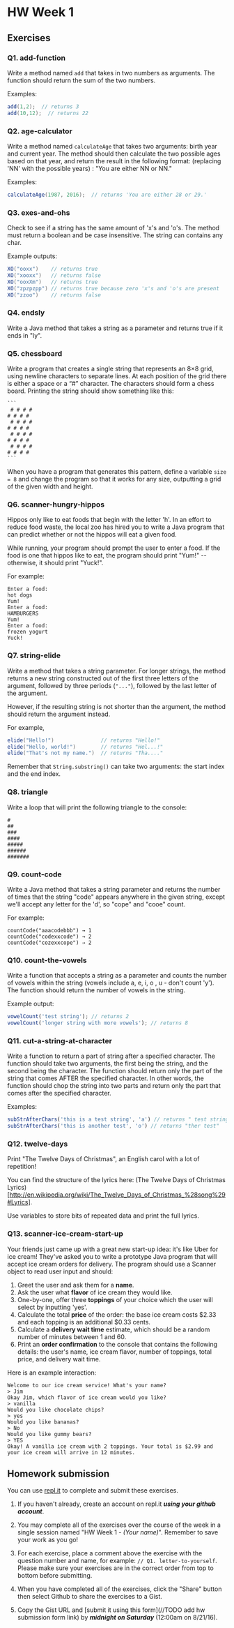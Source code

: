 # HW Week 1

## Exercises

<!-- @acxbank add-function -->
### Q1. add-function

Write a method named `add` that takes in two numbers as arguments. The function should return the sum of the two numbers.

Examples:
```java
add(1,2);  // returns 3
add(10,12);  // returns 22
```
<!-- end @acxbank -->

<!-- @acxbank age-calculator -->
### Q2. age-calculator

Write a method named `calculateAge` that takes two arguments: birth year and current year. The method should then calculate the two possible ages based on that year, and return the result in the following format: (replacing 'NN' with the possible years) : "You are either NN or NN."

Examples:

```java
calculateAge(1987, 2016);  // returns 'You are either 28 or 29.'
```
<!-- end @acxbank -->

<!-- @acxbank exes-and-ohs -->
### Q3. exes-and-ohs

Check to see if a string has the same amount of 'x's and 'o's. The method must return a boolean and be case insensitive. The string can contains any char.

Example outputs:
```java
XO("ooxx")    // returns true
XO("xooxx")   // returns false
XO("ooxXm")   // returns true
XO("zpzpzpp") // returns true because zero 'x's and 'o's are present
XO("zzoo")    // returns false
```
<!-- end @acxbank -->

<!-- @acxbank endsly -->
### Q4. endsly

Write a Java method that takes a string as a parameter and returns true if it ends in "ly".
<!-- end @acxbank -->

<!-- @acxbank chessboard -->
### Q5. chessboard

Write a program that creates a single string that represents an 8×8 grid, using newline characters to separate lines. At each position of the grid there is either a space or a “#” character. The characters should form a chess board. Printing the string should show something like this:

    ```
     # # # #
    # # # #
     # # # #
    # # # #
     # # # #
    # # # #
     # # # #
    # # # #
    ```

When you have a program that generates this pattern, define a variable ```size = 8``` and change the program so that it works for any size, outputting a grid of the given width and height.
<!-- end @acxbank -->

<!-- @acxbank scanner-hungry-hippos -->
### Q6. scanner-hungry-hippos

Hippos only like to eat foods that begin with the letter 'h'. In an effort to reduce food waste, the local zoo has hired you to write a Java program that can predict whether or not the hippos will eat a given food.

While running, your program should prompt the user to enter a food. If the food is one that hippos like to eat, the program should print "Yum!" -- otherwise, it should print "Yuck!".

For example:
```
Enter a food:
hot dogs
Yum!
Enter a food:
HAMBURGERS
Yum!
Enter a food:
frozen yogurt
Yuck!
```
<!-- end @acxbank -->

<!-- @acxbank string-elide -->
### Q7. string-elide

Write a method that takes a string parameter.  For longer strings, the method returns a new string constructed out of the first three letters of the argument, followed by three periods (`"..."`), followed by the last letter of the argument.

However, if the resulting string is not shorter than the argument, the method should return the argument instead.

For example,

```java
elide("Hello!")               // returns "Hello!"
elide("Hello, world!")        // returns "Hel...!"
elide("That's not my name.")  // returns "Tha...."
```

Remember that `String.substring()` can take two arguments: the start index and the end index.
<!-- end @acxbank -->

<!-- @acxbank triangle -->
### Q8. triangle

Write a loop that will print the following triangle to the console:

```
#
##
###
####
#####
######
#######
```

<!-- end @acxbank -->

<!-- @acxbank count-code -->
### Q9. count-code

Write a Java method that takes a string parameter and returns the number of times that the string "code" appears anywhere in the given string, except we'll accept any letter for the 'd', so "cope" and "cooe" count.

For example:

```
countCode("aaacodebbb") → 1
countCode("codexxcode") → 2
countCode("cozexxcope") → 2
```
<!-- end @acxbank -->

<!-- @acxbank count-the-vowels -->
### Q10. count-the-vowels

Write a function that accepts a string as a parameter and counts the number of vowels within the string (vowels include a, e, i, o , u - don't count 'y'). The function should return the number of vowels in the string.

Example output:
```javascript
vowelCount('test string'); // returns 2
vowelCount('longer string with more vowels'); // returns 8
```
<!-- end @acxbank -->

<!-- @acxbank cut-a-string-at-character -->
### Q11. cut-a-string-at-character

Write a function to return a part of string after a specified character. The function should take two arguments, the first being the string, and the second being the character. The function should return only the part of the string that comes AFTER the specified character. In other words, the function should chop the string into two parts and return only the part that comes after the specified character.

Examples:
```javascript
subStrAfterChars('this is a test string', 'a') // returns " test string"
subStrAfterChars('this is another test', 'o') // returns "ther test"
```
<!-- end @acxbank -->

<!-- @acxbank twelve-days -->
### Q12. twelve-days

Print "The Twelve Days of Christmas", an English carol with a lot of repetition!

You can find the structure of the lyrics here: (The Twelve Days of Christmas Lyrics)[http://en.wikipedia.org/wiki/The_Twelve_Days_of_Christmas_%28song%29#Lyrics].

Use variables to store bits of repeated data and print the full lyrics.
<!-- end @acxbank -->

<!-- @acxbank scanner-ice-cream-start-up -->
### Q13. scanner-ice-cream-start-up

Your friends just came up with a great new start-up idea: it's like Uber for ice cream! They've asked you to write a prototype Java program that will accept ice cream orders for delivery.  The program should use a Scanner object to read user input and should:

1. Greet the user and ask them for a **name**.
2. Ask the user what **flavor** of ice cream they would like.
3. One-by-one, offer three **toppings** of your choice which the user will select by inputting 'yes'.
4. Calculate the total **price** of the order: the base ice cream costs $2.33 and each topping is an additional $0.33 cents.
5. Calculate a **delivery wait time** estimate, which should be a random number of minutes between 1 and 60.
6. Print an **order confirmation** to the console that contains the following details: the user's name, ice cream flavor, number of toppings, total price, and delivery wait time.

Here is an example interaction:
```
Welcome to our ice cream service! What's your name?
> Jim
Okay Jim, which flavor of ice cream would you like?
> vanilla
Would you like chocolate chips?
> yes
Would you like bananas?
> No
Would you like gummy bears?
> YES
Okay! A vanilla ice cream with 2 toppings. Your total is $2.99 and your ice cream will arrive in 12 minutes.
```
<!-- end @acxbank -->


## Homework submission

You can use [repl.it](https://repl.it/languages/java) to complete and submit these exercises.

1. If you haven't already, create an account on repl.it ***using your github account***.

2. You may complete all of the exercises over the course of the week in a single session named "HW Week 1 - *(Your name)*". Remember to save your work as you go!

3. For each exercise, place a comment above the exercise with the question number and name, for example: `// Q1. letter-to-yourself`. Please make sure your exercises are in the correct order from top to bottom before submitting.

4. When you have completed all of the exercises, click the "Share" button then select Github to share the exercises to a Gist. 

5. Copy the Gist URL and [submit it using this form](//TODO add hw submission form link) by ***midnight on Saturday*** (12:00am on 8/21/16).

